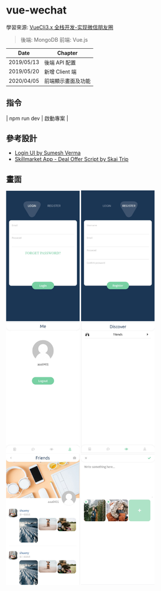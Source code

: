 ﻿# vue-wechat

學習來源: [VueCli3.x 全栈开发-实现微信朋友圈](https://www.udemy.com/vuecli3forwechat/)

> 後端: MongoDB
> 前端: Vue.js

| Date       | Chapter            |
| ---------- | ------------------ |
| 2019/05/13 | 後端 API 配置      |
| 2019/05/20 | 新增 Client 端     |
| 2020/04/05 | 前端顯示畫面及功能 |

## 指令

| npm run dev | 啟動專案 |

## 參考設計

- [Login UI by Sumesh Verma](https://dribbble.com/shots/4754884-Login-UI)
- [Skillmarket App - Deal Offer Script by Skai Trip](https://dribbble.com/shots/6935536-Skillmarket-App-Deal-Offer-Script)

## 畫面

<img src="./client/src/assets/img/login_img.jpg" width="200px">
<img src="./client/src/assets/img/register_img.jpg" width="200px">
<img src="./client/src/assets/img/me_img.jpg" width="200px">
<img src="./client/src/assets/img/discover_img.jpg" width="200px">
<img src="./client/src/assets/img/friends_img.jpg" width="200px">
<img src="./client/src/assets/img/addmessage_img.jpg" width="200px">

